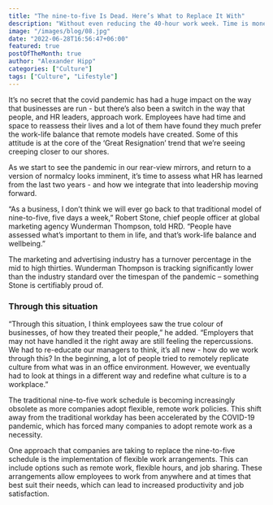 ```yaml
---
title: "The nine-to-five Is Dead. Here’s What to Replace It With"
description: "Without even reducing the 40-hour work week. Time is money, right?"
image: "/images/blog/08.jpg"
date: "2022-06-28T16:56:47+06:00"
featured: true
postOfTheMonth: true
author: "Alexander Hipp"
categories: ["Culture"]
tags: ["Culture", "Lifestyle"]
---
```


It’s no secret that the covid pandemic has had a huge impact on the way that businesses are run - but there’s also been a switch in the way that people, and HR leaders, approach work. Employees have had time and space to reassess their lives and a lot of them have found they much prefer the work-life balance that remote models have created. Some of this attitude is at the core of the ‘Great Resignation’ trend that we’re seeing creeping closer to our shores. 

As we start to see the pandemic in our rear-view mirrors, and return to a version of normalcy looks imminent, it’s time to assess what HR has learned from the last two years - and how we integrate that into leadership moving forward.

“As a business, I don’t think we will ever go back to that traditional model of nine-to-five, five days a week,” Robert Stone, chief people officer at global marketing agency Wunderman Thompson, told HRD. “People have assessed what’s important to them in life, and that’s work-life balance and wellbeing.”

The marketing and advertising industry has a turnover percentage in the mid to high thirties. Wunderman Thompson is tracking significantly lower than the industry standard over the timespan of the pandemic – something Stone is certifiably proud of. 

### Through this situation
“Through this situation, I think employees saw the true colour of businesses, of how they treated their people,” he added. “Employers that may not have handled it the right away are still feeling the repercussions. We had to re-educate our managers to think, it’s all new - how do we work through this? In the beginning, a lot of people tried to remotely replicate culture from what was in an office environment. However, we eventually had to look at things in a different way and redefine what culture is to a workplace.”

The traditional nine-to-five work schedule is becoming increasingly obsolete as more companies adopt flexible, remote work policies. This shift away from the traditional workday has been accelerated by the COVID-19 pandemic, which has forced many companies to adopt remote work as a necessity.

One approach that companies are taking to replace the nine-to-five schedule is the implementation of flexible work arrangements. This can include options such as remote work, flexible hours, and job sharing. These arrangements allow employees to work from anywhere and at times that best suit their needs, which can lead to increased productivity and job satisfaction.